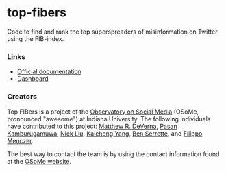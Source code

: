 # top-fibers
Code to find and rank the top superspreaders of misinformation on Twitter using the FIB-index.

### Links
- [Official documentation](https://www.matthewdeverna.com/top-FIBers/)
- [Dashboard](https://osome.iu.edu/tools/topfibers/)

### Creators
Top FIBers is a project of the [Observatory on Social Media](https://osome.iu.edu/) (OSoMe, pronounced "awesome") at Indiana University. The following individuals have contributed to this project: [Matthew R. DeVerna](https://www.matthewdeverna.com/), [Pasan Kamburugamuwa](https://iuni.iu.edu/about/people/person/pasan), [Nick Liu](https://iuni.iu.edu/about/people/person/nick_liu), [Kaicheng Yang](https://www.kaichengyang.me/), [Ben Serrette](https://iuni.iu.edu/about/people/person/ben-serrette), and [Filippo Menczer](https://cnets.indiana.edu/fil/).

The best way to contact the team is by using the contact information found at the [OSoMe website](https://osome.iu.edu/about/contact).